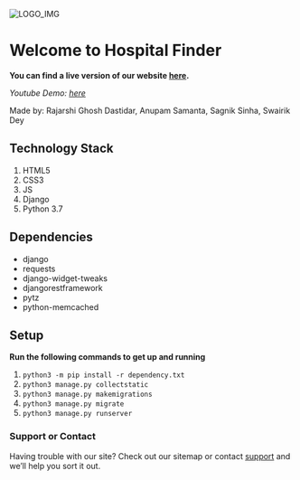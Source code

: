 ![LOGO_IMG](https://hospitalfinder.pythonanywhere.com/static/icon192.png)
# Welcome to Hospital Finder

__You can find a live version of our website [here](https://hospitalfinder.pythonanywhere.com).__


_Youtube Demo: [here](https://www.youtube.com/watch?v=JaAnOFWMbUE)_

Made by: Rajarshi Ghosh Dastidar, Anupam Samanta, Sagnik Sinha, Swairik Dey


## Technology Stack

1. HTML5
2. CSS3
3. JS
4. Django
5. Python 3.7


## Dependencies

  
- django
- requests
- django-widget-tweaks
- djangorestframework
- pytz
- python-memcached

## Setup

**Run the following commands to get up and running**
1. `python3 -m pip install -r dependency.txt`
2. `python3 manage.py collectstatic`
3. `python3 manage.py makemigrations`
4. `python3 manage.py migrate`
5. `python3 manage.py runserver`

### Support or Contact

Having trouble with our site? Check out our sitemap or contact [support](mailto:rajarshighoshdastidar@gmail.com) and we’ll help you sort it out.

